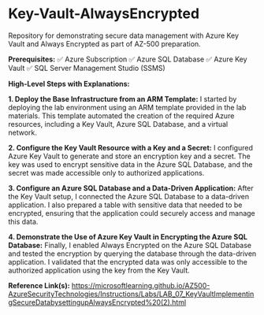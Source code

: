 # Key-Vault-AlwaysEncrypted
Repository for demonstrating secure data management with Azure Key Vault and Always Encrypted as part of AZ-500 preparation.

**Prerequisites:**
✅ Azure Subscription
✅ Azure SQL Database
✅ Azure Key Vault
✅ SQL Server Management Studio (SSMS)

**High-Level Steps with Explanations:**

 **1. Deploy the Base Infrastructure from an ARM Template:** I started by deploying the lab environment using an ARM template provided in the lab materials. This template automated the creation of the required Azure resources, including a Key Vault, Azure SQL Database, and a virtual network.

 **2. Configure the Key Vault Resource with a Key and a Secret:** I configured Azure Key Vault to generate and store an encryption key and a secret. The key was used to encrypt sensitive data in the Azure SQL Database, and the secret was made accessible only to authorized applications.

 **3. Configure an Azure SQL Database and a Data-Driven Application:** After the Key Vault setup, I connected the Azure SQL Database to a data-driven application. I also prepared a table with sensitive data that needed to be encrypted, ensuring that the application could securely access and manage this data.

**4. Demonstrate the Use of Azure Key Vault in Encrypting the Azure SQL Database:** Finally, I enabled Always Encrypted on the Azure SQL Database and tested the encryption by querying the database through the data-driven application. I validated that the encrypted data was only accessible to the authorized application using the key from the Key Vault.

**Reference Link(s):**
https://microsoftlearning.github.io/AZ500-AzureSecurityTechnologies/Instructions/Labs/LAB_07_KeyVaultImplementingSecureDatabysettingupAlwaysEncrypted%20(2).html
